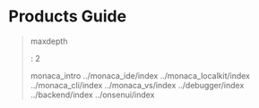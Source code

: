 Products Guide
==============

> maxdepth
>
> :   2
>
> monaca\_intro ../monaca\_ide/index ../monaca\_localkit/index
> ../monaca\_cli/index ../monaca\_vs/index ../debugger/index
> ../backend/index ../onsenui/index
